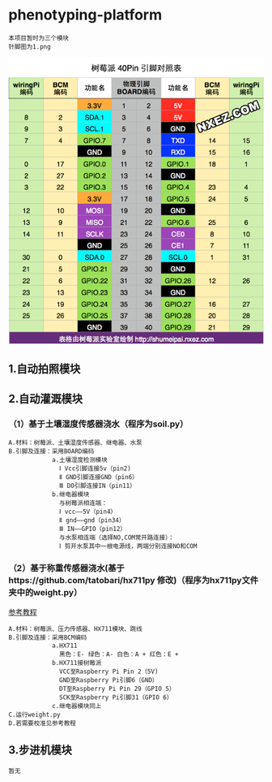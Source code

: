 # phenotyping-platform
    本项目暂时为三个模块
    针脚图为1.png
![针脚图](https://github.com/kirinhcl/phenotyping-platform/blob/main/1.png)
## 1.自动拍照模块



## 2.自动灌溉模块
### （1）基于土壤湿度传感器浇水（程序为soil.py）
    A.材料：树莓派、土壤湿度传感器、继电器、水泵
    B.引脚及连接：采用BOARD编码
                a.土壤湿度检测模块
                  Ⅰ Vcc引脚连接5v（pin2)
                  Ⅱ GND引脚连接GND（pin6）
                  Ⅲ DO引脚连接IN（pin11）
                b.继电器模块
                  与树莓派相连端：
                  Ⅰ vcc——5V（pin4）
                  Ⅱ gnd——gnd（pin34）
                  Ⅲ IN——GPIO（pin12）
                  与水泵相连端（选择NO,COM常开路连接）：
                  Ⅰ 剪开水泵其中一根电源线，两端分别连接NO和COM
### （2）基于称重传感器浇水(基于https://github.com/tatobari/hx711py 修改)（程序为hx711py文件夹中的weight.py）
[参考教程](https://zhuanlan.zhihu.com/p/132478015)
    
    A.材料：树莓派、压力传感器、HX711模块、跳线
    B.引脚及连接：采用BCM编码
                a.HX711
                  黑色：E- 绿色：A- 白色：A + 红色：E +
                b.HX711接树莓派
                  VCC至Raspberry Pi Pin 2（5V)
                  GND至Raspberry Pi引脚6（GND）
                  DT至Raspberry Pi Pin 29（GPIO 5）
                  SCK至Raspberry Pi引脚31（GPIO 6）
                c.继电器模块同上
    C.运行weight.py
    D.若需要校准见参考教程
        
          
## 3.步进机模块
    暂无
